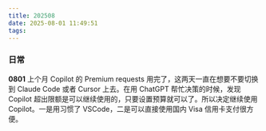 ```yaml
---
title: 202508
date: 2025-08-01 11:49:51
tags:
---
```


### 日常
**0801**
上个月 Copilot 的 Premium requests 用完了，这两天一直在想要不要切换到 Claude Code 或者 Cursor 上去。在用 ChatGPT 帮忙决策的时候，发现 Copilot 超出限额是可以继续使用的，只要设置预算就可以了。所以决定继续使用 Copilot。一是用习惯了 VSCode，二是可以直接使用国内 Visa 信用卡支付很方便。
